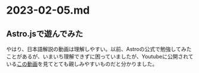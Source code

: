 # 2023-02-05.md

## Astro.jsで遊んでみた

やはり、日本語解説の動画は理解しやすい。以前、Astroの公式で勉強してみたことがあるが、いまいち理解できずに困っていましたが、Youtubeに公開されている[この動画](https://youtu.be/tgW_GnfMr8o)を見てとても親しみやすいものだと分かりました。
